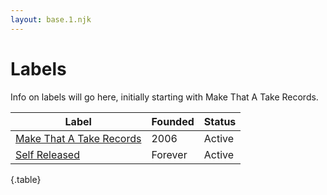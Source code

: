 ```yaml
---
layout: base.1.njk
---
```


# Labels

Info on labels will go here, initially starting with Make That A Take Records.

| Label | Founded | Status |
|--- | --- | --- |
| [Make That A Take Records](labels/make-that-a-take) | 2006 | Active |
| [Self Released](labels/self-released) | Forever | Active |

{.table}
